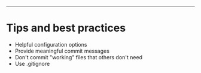 
---

# Tips and best practices

* Helpful configuration options
* Provide meaningful commit messages
* Don't commit "working" files that others don't need
* Use .gitignore


